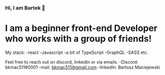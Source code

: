 ### Hi, I am Bartek 👋
# I am a beginner front-end Developer who works with a group of friends!

My stack:
-react
-Javascript
-a bit of TypeScript
-GraphQL
-SASS etc.

Feel free to reach out on discord, linkedIn or via emails.
-Discord: bkmac511#0001
-mail: bkmac511@gmail.com
-linkedIn: Bartosz Maciejewski
